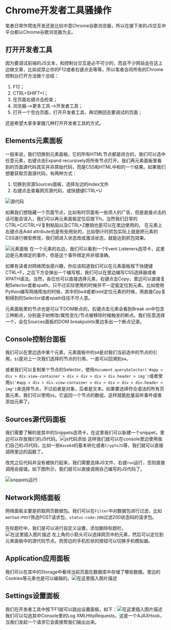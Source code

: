 # Chrome开发者工具骚操作

笔者日常作爬虫开发还是比较中意Chrome谷歌浏览器，所以在接下来的JS交互中平台都以Chrome谷歌浏览器为主。

## 打开开发者工具

因为要调试前端的JS文本，和控制台交互是必不可少的，而且不少网站会在这上边做文章，比如说禁止你的F12或者右键点击等等，所以笔者会将所有的Chrome控制台打开方法做个总结：
 1. F12；
 2. CTRL+SHIFT+I；
 3. 在页面右键点击检查；
 4. 浏览器——>更多工具——>开发者工具；
 5. 打开一个空白页面，打开开发者工具，再切换回去要调试的页面；
 
还是希望大家多掌握几种打开开发者工具的方式。

## Elements元素面板
一般来说，我们切换到元素面板，它的所有HTML节点都是闭合的，我们可以选中任意元素，右键点击Expand recursively将所有节点打开。我们再元素面板里看到的页面源代码其实并非原始代码，而是CSS和HTML中和的一个结果。如果我们想要获取页面源代码，有两种方式：

 1. 切换到资源Sources面板，选择左边的index文件
 2. 右键点击查看网页源代码，或快捷键CTRL+U
 
 ![源代码](https://img-blog.csdnimg.cn/2020062200073431.PNG?x-oss-process=image/watermark,type_ZmFuZ3poZW5naGVpdGk,shadow_10,text_aHR0cHM6Ly9ibG9nLmNzZG4ubmV0L05vQXR0YWNr,size_16,color_FFFFFF,t_70#pic_center)

如果我们想隐藏一个页面节点，比如有时页面有一些烦人的广告，但是直接点击的话可能会误入，我们可以再元素面板定位后按下h。当然我们日常的CTRL+C/CTRL+V复制粘贴以及CTRL+Z撤销也是可以在里边使用的。
在元素上右键点击Add attribute也是有些用处的，比如倒计时抓包实际上就是把元素的CSS进行微型修改，我们把进入状态改成激活状态，就能达到抓包效果。

![元素面板](https://img-blog.csdnimg.cn/2020062200052334.PNG?x-oss-process=image/watermark,type_ZmFuZ3poZW5naGVpdGk,shadow_10,text_aHR0cHM6Ly9ibG9nLmNzZG4ubmV0L05vQXR0YWNr,size_16,color_FFFFFF,t_70#pic_center)
在一个元素的右边，我们可以看到一个Event Listeners选项卡，这里边是元素绑定的事件，但是这个事件绑定并非很准确。

如果有读者对网络爬虫感兴趣，你应该知道我们可以在元素面板按下快捷键CTRL+F，之后下方会弹出一个编写框，我们可以在里边编写CSS选择器或者XPATH语法。当然，各位也可以直接选择元素，右键点击Copy，里边可以直接复制Selector或者xpath，只不过实际使用的时候并不一定能定位到元素。比如使用Python编写网络爬虫的时候，其中的bs4或者lxml定位元素的时候，用直接Cpy复制得到的Selector或者xpath往往不尽人意。

元素面板里的节点也是可以下DOM断点的，右键点击元素会看到Break on中包含三种断点，分别是子树修改/属性变化/节点被移除时候触发的断点。我们任意选择一个，会在Sources面板的DOM breakpoints里边多出一个断点记录。

## Console控制台面板

我们可以在里边选中某个元素，元素面板中的`$0`是对我们当前选中的节点的引用，`$1`是对上一次我们选择的节点的引用，一直可以回溯到`$4`。

或者我们可以复制某个节点的Selector，使用`document.querySelector('#app > div > div.view-container > div > div > div > div.header > img')`或者使用`$('#app > div > div.view-container > div > div > div > div.header > img')`来选择节点，不过前者是对象，后者是文本。如果要选择符合语法的所有页面元素，我们可以使用`$$`，它返回一个节点的数组，这样就能批量监听事件或者添加元素了。

## Sources源代码面板
我们需要了解的是其中的Snippets选项卡，在这里我们可以新建一个snippet，里边可以存放我们的JS代码。![js代码添加](https://img-blog.csdnimg.cn/20200622003020529.PNG?x-oss-process=image/watermark,type_ZmFuZ3poZW5naGVpdGk,shadow_10,text_aHR0cHM6Ly9ibG9nLmNzZG4ubmV0L05vQXR0YWNr,size_16,color_FFFFFF,t_70#pic_center)
这样我们就可以在console里边使用我们自己的JS代码，比如一些`Base64`的基本转化或者`CryptoJS`等，我们就可以直接调用里边的函数了。

改完之后代码并没有被执行起来，我们需要选择JS文件，右键`run`运行，否则直接调用会报错。如下图所示，我们就可以直接调用自己编写的JS代码了。

![snippets运行](https://img-blog.csdnimg.cn/20200622003419740.PNG?x-oss-process=image/watermark,type_ZmFuZ3poZW5naGVpdGk,shadow_10,text_aHR0cHM6Ly9ibG9nLmNzZG4ubmV0L05vQXR0YWNr,size_16,color_FFFFFF,t_70#pic_center)
## Network网络面板
网络面板主要是抓取网页数据包。我们可以在`Filter`中对数据包进行过滤，比如`method:POST`筛选POST请求包，`status-code:200`过滤200状态码的请求包。

在标题栏中，我们是可以进行自定义设置，添加删除标题栏。
![在这里插入图片描述](https://img-blog.csdnimg.cn/2020062200420485.PNG?x-oss-process=image/watermark,type_ZmFuZ3poZW5naGVpdGk,shadow_10,text_aHR0cHM6Ly9ibG9nLmNzZG4ubmV0L05vQXR0YWNr,size_16,color_FFFFFF,t_70#pic_center)
左上角的小箭头可以选择网页中的元素，然后可以定位到元素面板中的源代码节点。而旁边的手机形状的按钮可以切换手机模拟器。

## Application应用面板
我们可以在其中的Storage中看待当前页面在数据库中存储了哪些数据。里边的Cookies等元素也是可以编辑的。![在这里插入图片描述](https://img-blog.csdnimg.cn/20200622004509611.PNG?x-oss-process=image/watermark,type_ZmFuZ3poZW5naGVpdGk,shadow_10,text_aHR0cHM6Ly9ibG9nLmNzZG4ubmV0L05vQXR0YWNr,size_16,color_FFFFFF,t_70#pic_center)


## Settings设置面板

我们在开发者工具中按下F1就可以跳出设置面板，如下：![在这里插入图片描述](https://img-blog.csdnimg.cn/20200622004725342.PNG?x-oss-process=image/watermark,type_ZmFuZ3poZW5naGVpdGk,shadow_10,text_aHR0cHM6Ly9ibG9nLmNzZG4ubmV0L05vQXR0YWNr,size_16,color_FFFFFF,t_70#pic_center)
我们可以勾选其中Console里的Log XMLHttpRequests，这是一个AJAXHook，当我们发起一个请求它会直接帮我们输出出来。

